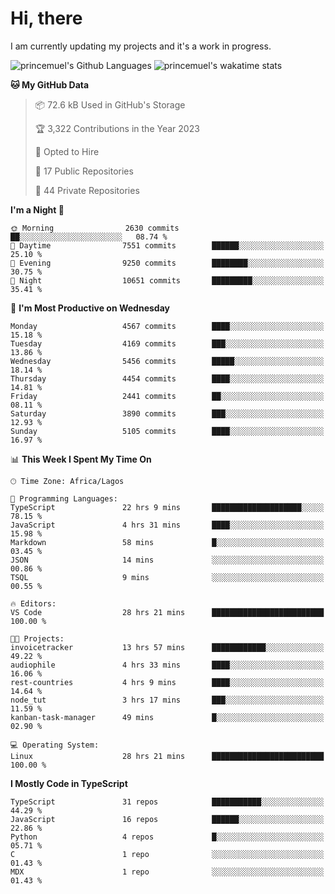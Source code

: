 # Hi, there

<!--
**princemuel/princemuel** is a ✨ _special_ ✨ repository because its `README.md` (this file) appears on your GitHub profile.

Here are some ideas to get you started:

- 🔭 I’m currently working on ...
- 🌱 I’m currently learning ...
- 👯 I’m looking to collaborate on ...
- 🤔 I’m looking for help with ...
- 💬 Ask me about ...
- 📫 How to reach me: ...
- 😄 Pronouns: ...
- ⚡ Fun fact: ...
-->

I am currently updating my projects and it's a work in progress.

![princemuel's Github Languages](https://github-readme-stats.vercel.app/api/top-langs/?username=princemuel&text_color=586069&layout=compact&hide_border=true&title_color=0366d6&count_private=true&include_all_commits=true&theme=tokyonight&show_icons=true)
![princemuel's wakatime stats](https://github-readme-stats.vercel.app/api/wakatime?username=princemuel&text_color=586069&layout=compact&hide_border=true&title_color=0366d6&count_private=true&include_all_commits=true&theme=tokyonight&show_icons=true)

<!--START_SECTION:waka-->
**🐱 My GitHub Data** 

> 📦 72.6 kB Used in GitHub's Storage 
 > 
> 🏆 3,322 Contributions in the Year 2023
 > 
> 💼 Opted to Hire
 > 
> 📜 17 Public Repositories 
 > 
> 🔑 44 Private Repositories 
 > 
**I'm a Night 🦉** 

```text
🌞 Morning                2630 commits        ██░░░░░░░░░░░░░░░░░░░░░░░   08.74 % 
🌆 Daytime                7551 commits        ██████░░░░░░░░░░░░░░░░░░░   25.10 % 
🌃 Evening                9250 commits        ████████░░░░░░░░░░░░░░░░░   30.75 % 
🌙 Night                  10651 commits       █████████░░░░░░░░░░░░░░░░   35.41 % 
```
📅 **I'm Most Productive on Wednesday** 

```text
Monday                   4567 commits        ████░░░░░░░░░░░░░░░░░░░░░   15.18 % 
Tuesday                  4169 commits        ███░░░░░░░░░░░░░░░░░░░░░░   13.86 % 
Wednesday                5456 commits        █████░░░░░░░░░░░░░░░░░░░░   18.14 % 
Thursday                 4454 commits        ████░░░░░░░░░░░░░░░░░░░░░   14.81 % 
Friday                   2441 commits        ██░░░░░░░░░░░░░░░░░░░░░░░   08.11 % 
Saturday                 3890 commits        ███░░░░░░░░░░░░░░░░░░░░░░   12.93 % 
Sunday                   5105 commits        ████░░░░░░░░░░░░░░░░░░░░░   16.97 % 
```


📊 **This Week I Spent My Time On** 

```text
🕑︎ Time Zone: Africa/Lagos

💬 Programming Languages: 
TypeScript               22 hrs 9 mins       ████████████████████░░░░░   78.15 % 
JavaScript               4 hrs 31 mins       ████░░░░░░░░░░░░░░░░░░░░░   15.98 % 
Markdown                 58 mins             █░░░░░░░░░░░░░░░░░░░░░░░░   03.45 % 
JSON                     14 mins             ░░░░░░░░░░░░░░░░░░░░░░░░░   00.86 % 
TSQL                     9 mins              ░░░░░░░░░░░░░░░░░░░░░░░░░   00.55 % 

🔥 Editors: 
VS Code                  28 hrs 21 mins      █████████████████████████   100.00 % 

🐱‍💻 Projects: 
invoicetracker           13 hrs 57 mins      ████████████░░░░░░░░░░░░░   49.22 % 
audiophile               4 hrs 33 mins       ████░░░░░░░░░░░░░░░░░░░░░   16.06 % 
rest-countries           4 hrs 9 mins        ████░░░░░░░░░░░░░░░░░░░░░   14.64 % 
node_tut                 3 hrs 17 mins       ███░░░░░░░░░░░░░░░░░░░░░░   11.59 % 
kanban-task-manager      49 mins             █░░░░░░░░░░░░░░░░░░░░░░░░   02.90 % 

💻 Operating System: 
Linux                    28 hrs 21 mins      █████████████████████████   100.00 % 
```

**I Mostly Code in TypeScript** 

```text
TypeScript               31 repos            ███████████░░░░░░░░░░░░░░   44.29 % 
JavaScript               16 repos            ██████░░░░░░░░░░░░░░░░░░░   22.86 % 
Python                   4 repos             █░░░░░░░░░░░░░░░░░░░░░░░░   05.71 % 
C                        1 repo              ░░░░░░░░░░░░░░░░░░░░░░░░░   01.43 % 
MDX                      1 repo              ░░░░░░░░░░░░░░░░░░░░░░░░░   01.43 % 
```




<!--END_SECTION:waka-->
